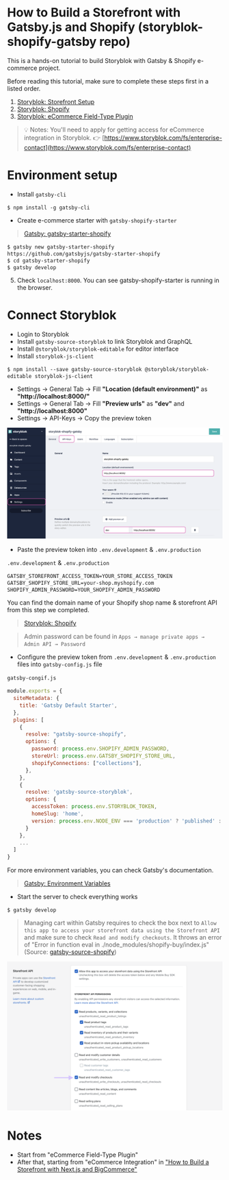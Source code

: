 # How to Build a Storefront with Gatsby.js and Shopify (storyblok-shopify-gatsby repo)

This is a hands-on tutorial to build Storyblok with Gatsby & Shopify e-commerce project.

Before reading this tutorial, make sure to complete these steps first in a listed order.

1. [Storyblok: Storefront Setup](https://www.storyblok.com/docs/guide/integrations/ecommerce/storefront-setup)
2. [Storyblok: Shopify](https://www.storyblok.com/docs/guide/integrations/ecommerce/shopify)
3. [Storyblok: eCommerce Field-Type Plugin](https://www.storyblok.com/docs/guide/integrations/ecommerce/integration-plugin)

> 💡 Notes: You'll need to apply for getting access for eCommerce integration in Storyblok. 👉 [https://www.storyblok.com/fs/enterprise-contact](https://www.storyblok.com/fs/enterprise-contact)

# Environment setup

- Install `gatsby-cli`

```
$ npm install -g gatsby-cli
```

- Create e-commerce starter with `gatsby-shopify-starter`

> [Gatsby: gatsby-starter-shopify](https://www.gatsbyjs.com/starters/gatsbyjs/gatsby-starter-shopify)

```
$ gatsby new gatsby-starter-shopify https://github.com/gatsbyjs/gatsby-starter-shopify
$ cd gatsby-starter-shopify
$ gatsby develop
```

5. Check `localhost:8000`. You can see gatsby-shopify-starter is running in the browser.

# Connect Storyblok

- Login to Storyblok
- Install `gatsby-source-storyblok` to link Storyblok and GraphQL
- Install `@storyblok/storyblok-editable` for editor interface
- Install `storyblok-js-client`
```
$ npm install --save gatsby-source-storyblok @storyblok/storyblok-editable storyblok-js-client
```

- Settings -> General Tab -> Fill **"Location (default environment)"** as **"http://localhost:8000/"**
- Settings -> General Tab -> Fill **"Preview urls"** as **"dev"** and **"http://localhost:8000"**
- Settings -> API-Keys -> Copy the preview token

![settings](./images/settings.png)

- Paste the preview token into `.env.development` & `.env.production`

 `.env.development` & `.env.production`

```
GATSBY_STOREFRONT_ACCESS_TOKEN=YOUR_STORE_ACCESS_TOKEN
GATSBY_SHOPIFY_STORE_URL=your-shop.myshopify.com
SHOPIFY_ADMIN_PASSWORD=YOUR_SHOPIFY_ADMIN_PASSWORD
```

You can find the domain name of your Shopify shop name & storefront API from this step we completed.

> [Storyblok: Shopify](https://www.storyblok.com/docs/guide/integrations/ecommerce/shopify)

> Admin password can be found in `Apps → manage private apps → Admin API → Password`

- Configure the preview token from `.env.development` & `.env.production` files into `gatsby-config.js` file

 `gatsby-congif.js`

```javascript
module.exports = {
  siteMetadata: {
    title: 'Gatsby Default Starter',
  },
  plugins: [
    {
      resolve: "gatsby-source-shopify",
      options: {
        password: process.env.SHOPIFY_ADMIN_PASSWORD,
        storeUrl: process.env.GATSBY_SHOPIFY_STORE_URL,
        shopifyConnections: ["collections"],
      },
    },
    {
      resolve: 'gatsby-source-storyblok',
      options: {
        accessToken: process.env.STORYBLOK_TOKEN,
        homeSlug: 'home',
        version: process.env.NODE_ENV === 'production' ? 'published' : 'draft'
      }
    },
    ...
  ]
}
```

For more environment variables, you can check Gatsby's documentation.

> [Gatsby: Environment Variables](https://www.gatsbyjs.com/docs/how-to/local-development/environment-variables/)

- Start the server to check everything works

```
$ gatsby develop
```

> Managing cart within Gatsby requires to check the box next to `Allow this app to access your storefront data using the Storefront API` and make sure to check `Read and modify checkouts`. It throws an error of "Error in function eval in ./node_modules/shopify-buy/index.js" (Source: [gatsby-source-shopify](https://github.com/gatsbyjs/gatsby/tree/master/packages/gatsby-source-shopify#enabling-cart-and-checkout-features))

![shopify_checkout_setup](./images/read-modify-checkouts.png)

# Notes

- Start from "eCommerce Field-Type Plugin"
- After that, starting from "eCommerce Integration" in ["How to Build a Storefront with Next.js and BigCommerce"](https://www.storyblok.com/tp/storefront-next-bigcommerce)